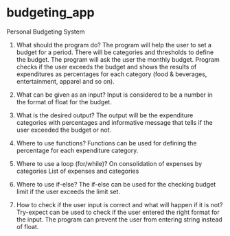 # budgeting_app
Personal Budgeting System

1. What should the program do?
The program will help the user to set a budget for a period. There will be categories and thresholds to define the budget. The program will ask the user the monthly budget. Program checks if the user exceeds the budget and shows the results of expenditures as percentages for each category (food & beverages, entertainment, apparel and so on).

2. What can be given as an input?
Input is considered to be a number in the format of float for the budget. 

3. What is the desired output?
The output will be the expenditure categories with percentages and informative message that tells if the user exceeded the budget or not.

4. Where to use functions?
Functions can be used for defining the percentage for each expenditure category. 

5. Where to use a loop (for/while)?
On consolidation of  expenses by categories
List of expenses and categories
6. Where to use if-else?
The if-else can be used for the checking budget limit if the user exceeds the limit set. 

7. How to check if the user input is correct and what will happen if it is not?
Try-expect can be used to check if the user entered the right format for the input. The program can prevent the user from entering string instead of float. 


